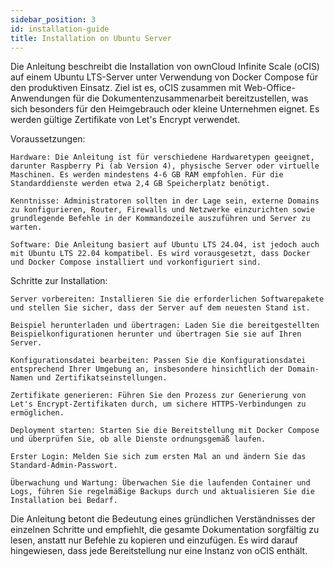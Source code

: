 ```yaml
---
sidebar_position: 3
id: installation-guide
title: Installation on Ubuntu Server
---
```


Die Anleitung beschreibt die Installation von ownCloud Infinite Scale (oCIS) auf einem Ubuntu LTS-Server unter Verwendung von Docker Compose für den produktiven Einsatz. Ziel ist es, oCIS zusammen mit Web-Office-Anwendungen für die Dokumentenzusammenarbeit bereitzustellen, was sich besonders für den Heimgebrauch oder kleine Unternehmen eignet. Es werden gültige Zertifikate von Let's Encrypt verwendet.

Voraussetzungen:

    Hardware: Die Anleitung ist für verschiedene Hardwaretypen geeignet, darunter Raspberry Pi (ab Version 4), physische Server oder virtuelle Maschinen. Es werden mindestens 4-6 GB RAM empfohlen. Für die Standarddienste werden etwa 2,4 GB Speicherplatz benötigt.

    Kenntnisse: Administratoren sollten in der Lage sein, externe Domains zu konfigurieren, Router, Firewalls und Netzwerke einzurichten sowie grundlegende Befehle in der Kommandozeile auszuführen und Server zu warten.

    Software: Die Anleitung basiert auf Ubuntu LTS 24.04, ist jedoch auch mit Ubuntu LTS 22.04 kompatibel. Es wird vorausgesetzt, dass Docker und Docker Compose installiert und vorkonfiguriert sind.

Schritte zur Installation:

    Server vorbereiten: Installieren Sie die erforderlichen Softwarepakete und stellen Sie sicher, dass der Server auf dem neuesten Stand ist.

    Beispiel herunterladen und übertragen: Laden Sie die bereitgestellten Beispielkonfigurationen herunter und übertragen Sie sie auf Ihren Server.

    Konfigurationsdatei bearbeiten: Passen Sie die Konfigurationsdatei entsprechend Ihrer Umgebung an, insbesondere hinsichtlich der Domain-Namen und Zertifikatseinstellungen.

    Zertifikate generieren: Führen Sie den Prozess zur Generierung von Let's Encrypt-Zertifikaten durch, um sichere HTTPS-Verbindungen zu ermöglichen.

    Deployment starten: Starten Sie die Bereitstellung mit Docker Compose und überprüfen Sie, ob alle Dienste ordnungsgemäß laufen.

    Erster Login: Melden Sie sich zum ersten Mal an und ändern Sie das Standard-Admin-Passwort.

    Überwachung und Wartung: Überwachen Sie die laufenden Container und Logs, führen Sie regelmäßige Backups durch und aktualisieren Sie die Installation bei Bedarf.

Die Anleitung betont die Bedeutung eines gründlichen Verständnisses der einzelnen Schritte und empfiehlt, die gesamte Dokumentation sorgfältig zu lesen, anstatt nur Befehle zu kopieren und einzufügen. Es wird darauf hingewiesen, dass jede Bereitstellung nur eine Instanz von oCIS enthält.